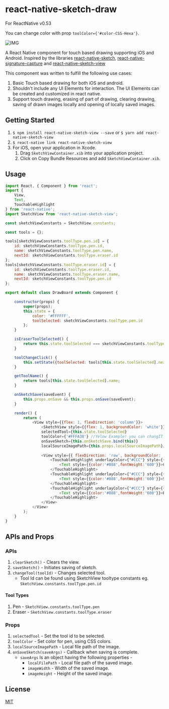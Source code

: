 # react-native-sketch-draw

For ReactNative v0.53

You can change color with prop `toolColor={'#color-CSS-Hexa'}`.

![IMG](https://github.com/VGamezz19/react-native-sketch-draw/tree/master/public/overview.png)

A React Native component for touch based drawing supporting iOS and Android. Inspired by the libraries [react-native-sketch](https://github.com/jgrancher/react-native-sketch), [react-native-signature-capture](https://github.com/RepairShopr/react-native-signature-capture) and [react-native-sketch-view](https://github.com/keshavkaul/react-native-sketch-view)

This component was written to fulfill the following use cases:
1. Basic Touch based drawing for both iOS and android.
2. Shouldn't include any UI Elements for interaction. The UI Elements can be created and customized in react native.
3. Support touch drawing, erasing of part of drawing, clearing drawing, saving of drawn images locally and opening of locally saved images.

## Getting Started

1. `$ npm install react-native-sketch-view --save` or `$ yarn add react-native-sketch-view`
2. `$ react-native link react-native-sketch-view`
3. For iOS, open your application in Xcode.
    1. Drag `SketchViewContainer.xib` into your application project.
    2. Click on Copy Bundle Resources and add `SketchViewContainer.xib`.

## Usage
```javascript
import React, { Component } from 'react';
import {
    View,
    Text,
    TouchableHighlight
} from 'react-native';
import SketchView from 'react-native-sketch-view';

const sketchViewConstants = SketchView.constants;

const tools = {};

tools[sketchViewConstants.toolType.pen.id] = {
    id: sketchViewConstants.toolType.pen.id,
    name: sketchViewConstants.toolType.pen.name,
    nextId: sketchViewConstants.toolType.eraser.id
};
tools[sketchViewConstants.toolType.eraser.id] = {
    id: sketchViewConstants.toolType.eraser.id,
    name: sketchViewConstants.toolType.eraser.name,
    nextId: sketchViewConstants.toolType.pen.id
};

export default class DrawBoard extends Component {

    constructor(props) {
        super(props);
        this.state = {
            color: '#FFFFFF',
            toolSelected: sketchViewConstants.toolType.pen.id
        };
    }

    isEraserToolSelected() {
        return this.state.toolSelected === sketchViewConstants.toolType.eraser.id;
    }

    toolChangeClick() {
        this.setState({toolSelected: tools[this.state.toolSelected].nextId});
    }

    getToolName() {
        return tools[this.state.toolSelected].name;
    }

    onSketchSave(saveEvent) {
        this.props.onSave && this.props.onSave(saveEvent);
    }

    render() {
        return (
            <View style={{flex: 1, flexDirection: 'column'}}>
                <SketchView style={{flex: 1, backgroundColor: 'white'}} ref="sketchRef" 
                selectedTool={this.state.toolSelected} 
                toolColor={'#FFFA38'} //Yelow Example! you can changIT!
                onSaveSketch={this.onSketchSave.bind(this)}
                localSourceImagePath={this.props.localSourceImagePath}/>
				
                <View style={{ flexDirection: 'row', backgroundColor: '#EEE'}}>
                    <TouchableHighlight underlayColor={"#CCC"} style={{ flex: 1, alignItems: 'center', paddingVertical:20 }} onPress={() => { this.refs.sketchRef.clearSketch() }}>
                        <Text style={{color:'#888',fontWeight:'600'}}>CLEAR</Text>
                    </TouchableHighlight>
                    <TouchableHighlight underlayColor={"#CCC"} style={{ flex: 1, alignItems: 'center', paddingVertical:20, borderLeftWidth:1, borderRightWidth:1, borderColor:'#DDD' }} onPress={() => { this.refs.sketchRef.saveSketch() }}>
                        <Text style={{color:'#888',fontWeight:'600'}}>SAVE</Text>
                    </TouchableHighlight>
                    <TouchableHighlight underlayColor={"#CCC"} style={{ flex: 1, justifyContent:'center', alignItems: 'center', backgroundColor:this.isEraserToolSelected() ? "#CCC" : "rgba(0,0,0,0)" }} onPress={this.toolChangeClick.bind(this)}>
						<Text style={{color:'#888',fontWeight:'600'}}>ERASER</Text>
                    </TouchableHighlight>
                </View>
            </View>
        );
    }
}
```
## APIs and Props

### APIs
1. `clearSketch()` - Clears the view.
2. `saveSketch()` - Initiates saving of sketch.
3. `changeTool(toolId)` - Changes selected tool.
	* Tool Id can be found using SketchView tooltype constants eg. `SketchView.constants.toolType.pen.id`
#### Tool Types

1. Pen - `SketchView.constants.toolType.pen`
2. Eraser - `SketchView.constants.toolType.eraser`

### Props

1. `selectedTool` - Set the tool id to be selected.
2. `toolColor` - Set color for pen, using CSS colors.
2. `localSourceImagePath` - Local file path of the image.
3. `onSaveSketch(saveArgs)` - Callback when saving is complete.
	* `saveArgs` Is an object having the following properties -
		* `localFilePath` - Local file path of the saved image.
		* `imageWidth` - Width of the saved image.
		* `imageHeight` - Height of the saved image.

## License

[MIT](./LICENSE)
